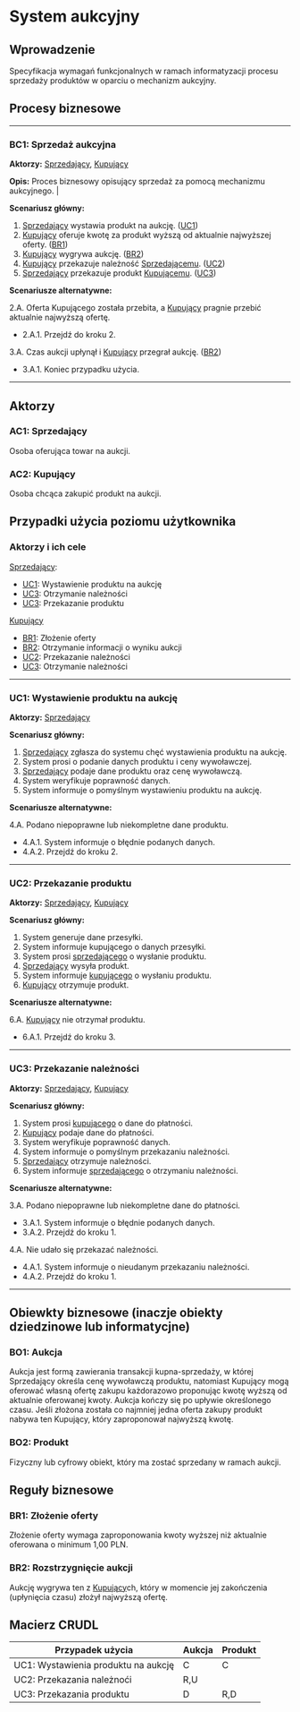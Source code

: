 # System aukcyjny

## Wprowadzenie

Specyfikacja wymagań funkcjonalnych w ramach informatyzacji procesu sprzedaży produktów w oparciu o mechanizm aukcyjny. 

## Procesy biznesowe

---
<a id="bc1"></a>
### BC1: Sprzedaż aukcyjna 

**Aktorzy:** [Sprzedający](#ac1), [Kupujący](#ac2)

**Opis:** Proces biznesowy opisujący sprzedaż za pomocą mechanizmu aukcyjnego. |

**Scenariusz główny:**
1. [Sprzedający](#ac1) wystawia produkt na aukcję. ([UC1](#uc1))
2. [Kupujący](#ac2) oferuje kwotę za produkt wyższą od aktualnie najwyższej oferty. ([BR1](#br1))
3. [Kupujący](#ac2) wygrywa aukcję. ([BR2](#br2))
4. [Kupujący](#ac2) przekazuje należność [Sprzedającemu](#ac1). ([UC2](#uc2))
5. [Sprzedający](#ac1) przekazuje produkt [Kupującemu](#ac2). ([UC3](#uc3))

**Scenariusze alternatywne:** 

2.A. Oferta Kupującego została przebita, a [Kupujący](#ac2) pragnie przebić aktualnie najwyższą ofertę.
* 2.A.1. Przejdź do kroku 2.

3.A. Czas aukcji upłynął i [Kupujący](#ac2) przegrał aukcję. ([BR2](#br2))
* 3.A.1. Koniec przypadku użycia.

---

## Aktorzy

<a id="ac1"></a>
### AC1: Sprzedający

Osoba oferująca towar na aukcji.

<a id="ac2"></a>
### AC2: Kupujący

Osoba chcąca zakupić produkt na aukcji.


## Przypadki użycia poziomu użytkownika

### Aktorzy i ich cele

[Sprzedający](#ac1):
* [UC1](#uc1): Wystawienie produktu na aukcję
* [UC3](#uc2): Otrzymanie należności
* [UC3](#uc3): Przekazanie produktu

[Kupujący](#ac2)
* [BR1](#br1): Złożenie oferty
* [BR2](#br2): Otrzymanie informacji o wyniku aukcji
* [UC2](#uc2): Przekazanie należności
* [UC3](#uc3): Otrzymanie należności

---
<a id="uc1"></a>
### UC1: Wystawienie produktu na aukcję

**Aktorzy:** [Sprzedający](#ac1)

**Scenariusz główny:**
1. [Sprzedający](#ac1) zgłasza do systemu chęć wystawienia produktu na aukcję.
2. System prosi o podanie danych produktu i ceny wywoławczej.
3. [Sprzedający](#ac1) podaje dane produktu oraz cenę wywoławczą.
4. System weryfikuje poprawność danych.
5. System informuje o pomyślnym wystawieniu produktu na aukcję.

**Scenariusze alternatywne:** 

4.A. Podano niepoprawne lub niekompletne dane produktu.
* 4.A.1. System informuje o błędnie podanych danych.
* 4.A.2. Przejdź do kroku 2.

---

<a id="uc2"></a>
### UC2: Przekazanie produktu

**Aktorzy:** [Sprzedający](#ac1), [Kupujący](#ac2)

**Scenariusz główny:**
1. System generuje dane przesyłki.
2. System informuje kupującego o danych przesyłki.
3. System prosi [sprzedającego](#ac1) o wysłanie produktu.
4. [Sprzedający](#ac1) wysyła produkt.
5. System informuje [kupującego](#ac2) o wysłaniu produktu.
6. [Kupujący](#ac2) otrzymuje produkt.

**Scenariusze alternatywne:** 

6.A. [Kupujący](#ac2) nie otrzymał produktu.
* 6.A.1. Przejdź do kroku 3.

---

<a id="uc3"></a>
### UC3: Przekazanie należności

**Aktorzy:** [Sprzedający](#ac1), [Kupujący](#ac2)

**Scenariusz główny:**
1. System prosi [kupującego](#ac2) o dane do płatności.
2. [Kupujący](#ac2) podaje dane do płatności.
3. System weryfikuje poprawność danych.
4. System informuje o pomyślnym przekazaniu należności.
5. [Sprzedający](#ac1) otrzymuje należności.
6. System informuje [sprzedającego](#ac1) o otrzymaniu należności.

**Scenariusze alternatywne:** 

3.A. Podano niepoprawne lub niekompletne dane do płatności.
* 3.A.1. System informuje o błędnie podanych danych.
* 3.A.2. Przejdź do kroku 1.

4.A. Nie udało się przekazać należności.
* 4.A.1. System informuje o nieudanym przekazaniu należności.
* 4.A.2. Przejdź do kroku 1.

---


## Obiewkty biznesowe (inaczje obiekty dziedzinowe lub informatycjne)

### BO1: Aukcja

Aukcja jest formą zawierania transakcji kupna-sprzedaży, w której Sprzedający określa cenę wywoławczą produktu, natomiast Kupujący mogą oferować własną ofertę zakupu każdorazowo proponując kwotę wyższą od aktualnie oferowanej kwoty. Aukcja kończy się po upływie określonego czasu. Jeśli złożona została co najmniej jedna oferta zakupy produkt nabywa ten Kupujący, który zaproponował najwyższą kwotę. 

### BO2: Produkt

Fizyczny lub cyfrowy obiekt, który ma zostać sprzedany w ramach aukcji.

## Reguły biznesowe

<a id="br1"></a>
### BR1: Złożenie oferty

Złożenie oferty wymaga zaproponowania kwoty wyższej niż aktualnie oferowana o minimum 1,00 PLN.


<a id="br2"></a>
### BR2: Rozstrzygnięcie aukcji

Aukcję wygrywa ten z [Kupujący](#ac2)ch, który w momencie jej zakończenia (upłynięcia czasu) złożył najwyższą ofertę.

## Macierz CRUDL


| Przypadek użycia                                  | Aukcja | Produkt |
| ------------------------------------------------- | ------ | ------- |
| UC1: Wystawienia produktu na aukcję               |    C   |    C    |
| UC2: Przekazania należnoći                        |   R,U  |         |
| UC3: Przekazania produktu                         |    D   |   R,D   |

